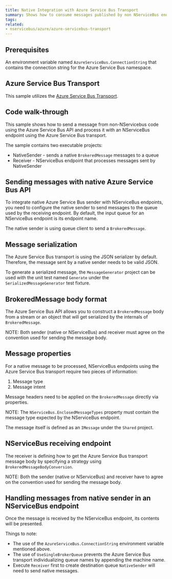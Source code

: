 ```yaml
---
title: Native Integration with Azure Service Bus Transport
summary: Shows how to consume messages published by non NServiceBus endpoints
tags:
related:
- nservicebus/azure/azure-servicebus-transport
---
```


## Prerequisites 

An environment variable named `AzureServiceBus.ConnectionString` that contains the connection string for the Azure Service Bus namespace.


## Azure Service Bus Transport

This sample utilizes the [Azure Service Bus Transport](/nservicebus/azure/azure-servicebus-transport.md).


## Code walk-through

This sample shows how to send a message from non-NServicebus code using the Azure Service Bus API and process it with an NServiceBus endpoint using the Azure Service Bus transport.

The sample contains two executable projects:

- NativeSender - sends a native `BrokeredMessage` messages to a queue
- Receiver - NServiceBus endpoint that processes messages sent by NativeSender

## Sending messages with native Azure Service Bus API

To integrate native Azure Service Bus sender with NServiceBus endpoints, you need to configure the native sender to send messages to the queue used by the receiving endpoint. By default, the input queue for an NServiceBus endpoint is its endpoint name.

<!-- import EndpointAndSingleQueue -->

The native sender is using queue client to send a `BrokeredMessage`.

## Message serialization

The Azure Service Bus transport is using the JSON serializer by default. Therefore, the message sent by a native sender needs to be valid JSON.

<!-- import SerializedMessage -->

To generate a serialized message, the `MessageGenerator` project can be used with the unit test named `Generate` under the `SerializedMessageGenerator` test fixture.

## BrokeredMessage body format

The Azure Service Bus API allows you to construct a `BrokeredMessage` body from a stream or an object that will get serialized by the internals of `BrokeredMessage`. 

NOTE: Both sender (native or NServiceBus) and receiver must agree on the convention used for sending the message body.

## Message properties

For a native message to be processed, NServiceBus endpoints using  the Azure Service Bus transport require two pieces of information:

1. Message type
2. Message intent

Message headers need to be applied on the `BrokeredMessage` directly via properties.

<!-- import NecessaryHeaders -->

NOTE: The `NServiceBus.EnclosedMessageTypes` property must contain the message type expected by the NServiceBus endpoint.

The message itself is defined as an `IMessage` under the `Shared` project.

<!-- import NativeMessage -->

## NServiceBus receiving endpoint

The receiver is defining how to get the Azure Service Bus transport message body by specifying a strategy using `BrokeredMessageBodyConversion`.

<!-- import BrokeredMessageConvention -->

NOTE: Both the sender (native or NServiceBus) and receiver have to agree on the convention used for sending the message body.

## Handling messages from native sender in an NServiceBus endpoint

Once the message is received by the NServiceBus endpoint, its contents will be presented.

<!-- import NativeMessageHandler -->

Things to note:

 * The use of the `AzureServiceBus.ConnectionString` environment variable mentioned above.
 * The use of `UseSingleBrokerQueue` prevents the Azure Service Bus transport individualizing queue names by appending the machine name.  
 * Execute `Receiver` first to create destination queue `NativeSender` will need to send native messages.
